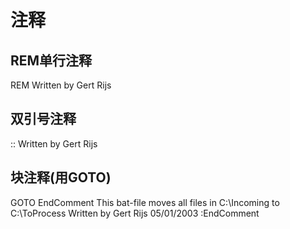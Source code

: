 # 注释
## REM单行注释
REM Written by Gert Rijs

## 双引号注释
:: Written by Gert Rijs

## 块注释(用GOTO)
GOTO EndComment
This bat-file moves all files in C:\Incoming to C:\ToProcess
Written by Gert Rijs
05/01/2003
:EndComment